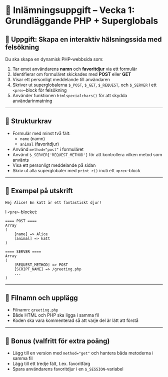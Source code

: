 # 📝 Inlämningsuppgift – Vecka 1: Grundläggande PHP + Superglobals

## 🎯 Uppgift: Skapa en interaktiv hälsningssida med felsökning

Du ska skapa en dynamisk PHP-webbsida som:

1. Tar emot användarens **namn** och **favoritdjur** via ett formulär
2. Identifierar om formuläret skickades med **POST** eller **GET**
3. Visar ett personligt meddelande till användaren
4. Skriver ut superglobalerna `$_POST`, `$_GET`, `$_REQUEST`, och `$_SERVER` i ett `<pre>`-block för felsökning
5. Använder funktionen `htmlspecialchars()` för att skydda användarinmatning

---

## 🧱 Strukturkrav

- Formulär med minst två fält:
  - `name` (namn)
  - `animal` (favoritdjur)
- Använd `method="post"` i formuläret
- Använd `$_SERVER['REQUEST_METHOD']` för att kontrollera vilken metod som använts
- Visa ett personligt meddelande på sidan
- Skriv ut alla superglobaler med `print_r()` inuti ett `<pre>`-block

---

## 🧪 Exempel på utskrift

```text
Hej Alice! En katt är ett fantastiskt djur!
```

I `<pre>`-blocket:

```
==== POST ====
Array
(
    [name] => Alice
    [animal] => katt
)

==== SERVER ====
Array
(
    [REQUEST_METHOD] => POST
    [SCRIPT_NAME] => /greeting.php
    ...
)
```

---

## 📂 Filnamn och upplägg

- Filnamn: `greeting.php`
- Både HTML och PHP ska ligga i samma fil
- Koden ska vara kommenterad så att varje del är lätt att förstå

---

## 🌟 Bonus (valfritt för extra poäng)
- Lägg till en version med `method="get"` och hantera båda metoderna i samma fil
- Lägg till ett tredje fält, t.ex. favoritfärg
- Spara användarens favoritdjur i en `$_SESSION`-variabel

